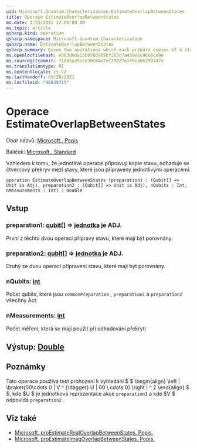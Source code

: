 ```yaml
---
uid: Microsoft.Quantum.Characterization.EstimateOverlapBetweenStates
title: Operace EstimateOverlapBetweenStates
ms.date: 1/23/2021 12:00:00 AM
ms.topic: article
qsharp.kind: operation
qsharp.namespace: Microsoft.Quantum.Characterization
qsharp.name: EstimateOverlapBetweenStates
qsharp.summary: Given two operations which each prepare copies of a state, estimates the squared overlap between the states prepared by each operation.
ms.openlocfilehash: e083d6da13b0780905bf365c7a428ebc9666ce9e
ms.sourcegitcommit: 71605ea9cc630e84e7ef29027e1f0ea06299747e
ms.translationtype: MT
ms.contentlocale: cs-CZ
ms.lasthandoff: 01/26/2021
ms.locfileid: "98839715"
---
```

# <a name="estimateoverlapbetweenstates-operation"></a>Operace EstimateOverlapBetweenStates

Obor názvů: [Microsoft.. Popis](xref:Microsoft.Quantum.Characterization)

Balíček: [Microsoft.. Standard](https://nuget.org/packages/Microsoft.Quantum.Standard)


Vzhledem k tomu, že jednotlivé operace připravují kopie stavu, odhaduje se čtvercový překryv mezi stavy, které jsou připraveny jednotlivými operacemi.

```qsharp
operation EstimateOverlapBetweenStates (preparation1 : (Qubit[] => Unit is Adj), preparation2 : (Qubit[] => Unit is Adj), nQubits : Int, nMeasurements : Int) : Double
```


## <a name="input"></a>Vstup

### <a name="preparation1--qubit--unit--is-adj"></a>preparation1: [qubit](xref:microsoft.quantum.lang-ref.qubit)[] => [jednotka](xref:microsoft.quantum.lang-ref.unit)  je ADJ.

První z těchto dvou operací přípravy stavu, které mají být porovnány.


### <a name="preparation2--qubit--unit--is-adj"></a>preparation2: [qubit](xref:microsoft.quantum.lang-ref.qubit)[] => [jednotka](xref:microsoft.quantum.lang-ref.unit)  je ADJ.

Druhý ze dvou operací přípravení stavu, které mají být porovnány.


### <a name="nqubits--int"></a>nQubits: [int](xref:microsoft.quantum.lang-ref.int)

Počet qubits, které jsou `commonPreparation` , `preparation1` a `preparation2` všechny Act.


### <a name="nmeasurements--int"></a>nMeasurements: [int](xref:microsoft.quantum.lang-ref.int)

Počet měření, která se mají použít při odhadování překrytí



## <a name="output--double"></a>Výstup: [Double](xref:microsoft.quantum.lang-ref.double)



## <a name="remarks"></a>Poznámky

Tato operace používá test prohození k vyhledání $ $ \begin{align} \left | \braket{00\cdots 0 | V ^ {\dagger} U | 00 \ cdots 0} \right | ^ 2 \end{align} $ $, kde $U $ je jednotková reprezentace akce `preparation1` a kde $V $ odpovídá `preparation2` .

## <a name="see-also"></a>Viz také

- [Microsoft. proEstimateRealOverlapBetweenStates. Popis.](xref:Microsoft.Quantum.Characterization.EstimateRealOverlapBetweenStates)
- [Microsoft. proEstimateImagOverlapBetweenStates. Popis.](xref:Microsoft.Quantum.Characterization.EstimateImagOverlapBetweenStates)
